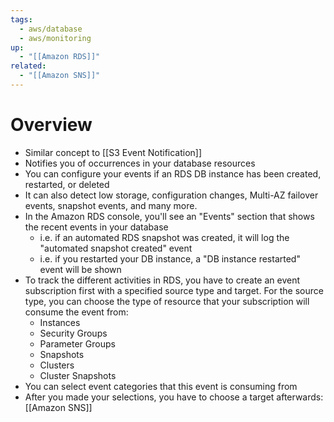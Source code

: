 ```yaml
---
tags:
  - aws/database
  - aws/monitoring
up:
  - "[[Amazon RDS]]"
related:
  - "[[Amazon SNS]]"
---
```

# Overview

- Similar concept to [[S3 Event Notification]]
- Notifies you of occurrences in your database resources
- You can configure your events if an RDS DB instance has been created, restarted, or deleted
- It can also detect low storage, configuration changes, Multi-AZ failover events, snapshot events, and many more.
- In the Amazon RDS console, you'll see an "Events" section that shows the recent events in your database
	- i.e. if an automated RDS snapshot was created, it will log the "automated snapshot created" event
	- i.e. if you restarted your DB instance, a "DB instance restarted" event will be shown
- To track the different activities in RDS, you have to create an event subscription first with a specified source type and target. For the source type, you can choose the type of resource that your subscription will consume the event from:
	- Instances
	- Security Groups
	- Parameter Groups
	- Snapshots
	- Clusters
	- Cluster Snapshots
- You can select event categories that this event is consuming from
- After you made your selections, you have to choose a target afterwards: [[Amazon SNS]] 
